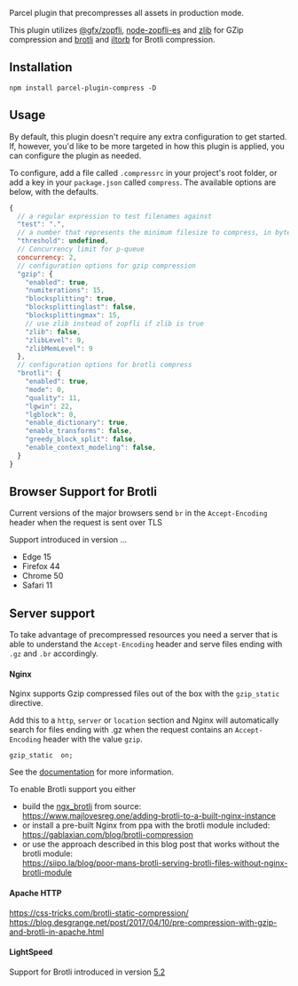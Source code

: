 Parcel plugin that precompresses all assets in production mode. 

This plugin utilizes [@gfx/zopfli](https://github.com/gfx/universal-zopfli-js), [node-zopfli-es](https://github.com/jaeh/node-zopfli-es) and [zlib](https://nodejs.org/dist/latest-v10.x/docs/api/zlib.html) for GZip compression
and [brotli](https://www.npmjs.com/package/brotli) and [iltorb](https://github.com/MayhemYDG/iltorb) for Brotli compression.


## Installation

```
npm install parcel-plugin-compress -D
```


## Usage

By default, this plugin doesn't require any extra configuration to get started. If, however, you'd like to be more targeted in how this plugin is applied, you can configure the plugin as needed.

To configure, add a file called `.compressrc` in your project's root folder, or add a key in your `package.json` called `compress`. The available options are below, with the defaults.

```js
{
  // a regular expression to test filenames against
  "test": ".",
  // a number that represents the minimum filesize to compress, in bytes
  "threshold": undefined,
  // Concurrency limit for p-queue
  concurrency: 2,
  // configuration options for gzip compression
  "gzip": {
    "enabled": true,
    "numiterations": 15,
    "blocksplitting": true,
    "blocksplittinglast": false,
    "blocksplittingmax": 15,
    // use zlib instead of zopfli if zlib is true
    "zlib": false,
    "zlibLevel": 9,
    "zlibMemLevel": 9
  },
  // configuration options for brotli compress
  "brotli": {
    "enabled": true,
    "mode": 0,
    "quality": 11,
    "lgwin": 22,
    "lgblock": 0,
    "enable_dictionary": true,
    "enable_transforms": false,
    "greedy_block_split": false,
    "enable_context_modeling": false,
  }
}
```


## Browser Support for Brotli

Current versions of the major browsers send `br` in the `Accept-Encoding` header when the request is sent over TLS

Support introduced in version ...

  * Edge 15
  * Firefox 44
  * Chrome 50
  * Safari 11


## Server support

To take advantage of precompressed resources you need a server that is able to understand the `Accept-Encoding` header and serve files ending with `.gz` and `.br` accordingly.

#### Nginx 
Nginx supports Gzip compressed files out of the box with the `gzip_static` directive. 

Add this to a `http`, `server` or `location` section and Nginx will automatically search for files ending with .gz when the request contains an `Accept-Encoding` header with the value `gzip`. 
```
gzip_static  on;  
```
See the [documentation](http://nginx.org/en/docs/http/ngx_http_gzip_static_module.html) for more information.

To enable Brotli support you either 
  * build the [ngx_brotli](https://github.com/google/ngx_brotli) from source:          
    https://www.majlovesreg.one/adding-brotli-to-a-built-nginx-instance
  * or install a pre-built Nginx from ppa with the brotli module included:  
    https://gablaxian.com/blog/brotli-compression
  * or use the approach described in this blog post that works without the brotli module:    
    https://siipo.la/blog/poor-mans-brotli-serving-brotli-files-without-nginx-brotli-module


#### Apache HTTP
https://css-tricks.com/brotli-static-compression/     
https://blog.desgrange.net/post/2017/04/10/pre-compression-with-gzip-and-brotli-in-apache.html


#### LightSpeed
Support for Brotli introduced in version [5.2](https://www.litespeedtech.com/products/litespeed-web-server/release-log)



